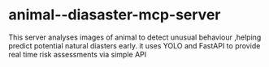 # animal--diasaster-mcp-server
This server analyses images of animal to detect unusual behaviour ,helping predict potential natural diasters early. it uses YOLO and FastAPI to provide real time risk assessments via simple API
